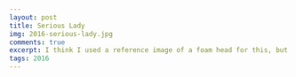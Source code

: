 ```yaml
---
layout: post
title: Serious Lady
img: 2016-serious-lady.jpg
comments: true
excerpt: I think I used a reference image of a foam head for this, but I forgot.
tags: 2016
---
```

